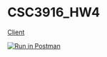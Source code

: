 # CSC3916_HW4

[Client](https://csci3916-h5.herokuapp.com/#/signin)

[![Run in Postman](https://run.pstmn.io/button.svg)](https://app.getpostman.com/run-collection/81d16e18689e692365e8?action=collection%2Fimport)
